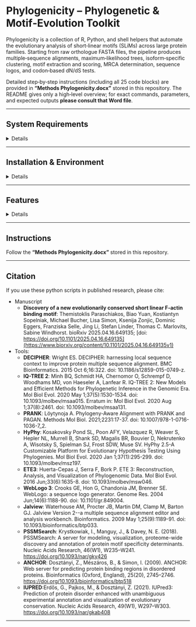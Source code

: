 # Phylogenicity – Phylogenetic & Motif‑Evolution Toolkit

Phylogenicity is a collection of R, Python, and shell helpers that automate the
evolutionary analysis of short‑linear motifs (SLiMs) across large protein
families.  Starting from raw orthologue FASTA files, the pipeline produces
multiple‑sequence alignments, maximum‑likelihood trees, isoform‑specific
clustering, motif extraction and scoring, MRCA determination, sequence logos,
and codon‑based dN/dS tests.

Detailed step‑by‑step instructions (including all 25 code blocks) are provided
in **“Methods Phylogenicity.docx”** stored in this repository.  The README gives
only a high‑level overview; for exact commands, parameters, and expected
outputs **please consult that Word file**.


---

## System Requirements

<details>

---

### Software

#### **OS Requirements**
This package is supported for Linux. The package has been tested on the following systems:

  - Linux: Ubuntu 20.04

#### **Dependencies**
The following packages/programs should be installed. The typical installation time should take some minutes. 


**Programs**:

| Program | Tested version | Download / Release page |
|---------|---------------|-------------------------|
| Python | **3.11.5** | https://www.python.org/downloads/release/python-3115/ |
| R | **4.5.0** | https://cran.r-project.org/bin/ |
| IQ‑TREE 2 | **2.4.0** | https://iqtree.github.io/ |
| PRANK | **v.170427** | https://github.com/ariloytynoja/prank-msa |
| HyPhy | **2.5.62** | https://github.com/veg/hyphy |
| WebLogo 3 | **3.9.0** | https://github.com/gecrooks/weblogo |
| IUPred3 | **3** | https://iupred3.elte.hu/ |
| Jalview | **2.11.4.0** | https://www.jalview.org/download/ |

**Python packages**:
```
numpy v.1.26.2
pandas v.2.2.2
biopython v.1.83
seaborn v.0.13.1
matplotlib v.3.9.2
ete3 v.3.1.2
```

**R packages** (install from CRAN/Bioconductor):
```
DECIPHER (v.2.28)
```
---

### Hardware Requirements

#### **Recommended System**

| Component | Specification | Notes |
|-----------|---------------|-------|
| **CPU** | ≥ 6 cores / 12 threads | Needed for Sequence Alignment. |
| **RAM** | ≥ 32 GB (128 GB preferred) | Needed for Sequence Alignment. |
| **GPU** | None | No GPU needed here. |
| **Storage** | ≥ 1 TB SSD (NVMe recommended) | Databases and intermediates benefit from fast I/O. |


#### **Database Storage Requirements**

| Database                       | Approximate Size |
|--------------------------------|------------------|
| Files (MSA, logs, Analysis)    | Variable (~1 GB per protein) |


</details>

---
## Installation & Environment

<details>

1. Clone the repository:

   ```bash
   git clone https://github.com/thp42/Phylogenicity.git
   cd Phylogenicity
   ```

2. Install all dependencies, libraries and packages

3. Confirm that external binaries such as ```iqtree2```, ```prank```, and ```hyphy``` execute from the command line.

</details>


---

## Features 

<details>

   - **Orthologue retrieval** – fetch your protein family from OrthoDB.
   - **High‑quality MSA** – automated alignment with DECIPHER::AlignSeqs.
   - **Maximum‑likelihood trees** – builds robust WAG/GTR trees in IQ‑TREE 2 with 1000 bootstraps.
   - **Isoform recognition** – filters, renames, and colour‑codes isoforms for downstream plotting.
   - **Tree statistics & pruning** – suggests branch‑length cut‑offs, cleans noisy tips, and recalculates support.
   - **Motif discovery** – RegEx + IUPRED/ANCHOR/PSIPRED filters, followed by iterative PSSM scoring (PAM30 / BLOSUM62).
   - **Taxonomic annotation** – determines MRCA of motif‑bearing sequences and visualises gains/losses on a taxon‑based tree.
   - **Sequence logos** – generates WebLogo PNGs for each motif class.
   - **Codon‑level analysis** – codon alignment with Prank, dN/dS with HyPhy FEL, and ancestral sequence reconstruction.

</details>

---

## Instructions 
Follow the **“Methods Phylogenicity.docx”** stored in this repository. 

---





## Citation 

If you use these python scripts in published research, please cite:
- Manuscript
  - **Discovery of a new evolutionarily conserved short linear F-actin binding motif**: Themistoklis Paraschiakos, Biao Yuan, Kostiantyn Sopelniak, Michael Bucher, Lisa Simon, Ksenija Zonjic, Dominic Eggers, Franziska Selle, Jing Li, Stefan Linder, Thomas C. Marlovits, Sabine Windhorst. bioRxiv 2025.04.16.649135; [doi: https://doi.org/10.1101/2025.04.16.649135](https://www.biorxiv.org/content/10.1101/2025.04.16.649135v1)
- Tools:
  -   **DECIPHER**: Wright ES. DECIPHER: harnessing local sequence context to improve protein multiple sequence alignment. BMC Bioinformatics. 2015 Oct 6;16:322. doi: 10.1186/s12859-015-0749-z.
  -   **IQ-TREE 2**: Minh BQ, Schmidt HA, Chernomor O, Schrempf D, Woodhams MD, von Haeseler A, Lanfear R. IQ-TREE 2: New Models and Efficient Methods for Phylogenetic Inference in the Genomic Era. Mol Biol Evol. 2020 May 1;37(5):1530-1534. doi: 10.1093/molbev/msaa015. Erratum in: Mol Biol Evol. 2020 Aug 1;37(8):2461. doi: 10.1093/molbev/msaa131.
  -   **PRANK**: Löytynoja A. Phylogeny-Aware Alignment with PRANK and PAGAN. Methods Mol Biol. 2021;2231:17-37. doi: 10.1007/978-1-0716-1036-7_2.
  -   **HyPhy**: Kosakovsky Pond SL, Poon AFY, Velazquez R, Weaver S, Hepler NL, Murrell B, Shank SD, Magalis BR, Bouvier D, Nekrutenko A, Wisotsky S, Spielman SJ, Frost SDW, Muse SV. HyPhy 2.5-A Customizable Platform for Evolutionary Hypothesis Testing Using Phylogenies. Mol Biol Evol. 2020 Jan 1;37(1):295-299. doi: 10.1093/molbev/msz197.
  -   **ETE3**: Huerta-Cepas J, Serra F, Bork P. ETE 3: Reconstruction, Analysis, and Visualization of Phylogenomic Data. Mol Biol Evol. 2016 Jun;33(6):1635-8. doi: 10.1093/molbev/msw046.
  -   **WebLogo 3**: Crooks GE, Hon G, Chandonia JM, Brenner SE. WebLogo: a sequence logo generator. Genome Res. 2004 Jun;14(6):1188-90. doi: 10.1101/gr.849004. 
  -   **Jalview**: Waterhouse AM, Procter JB, Martin DM, Clamp M, Barton GJ. Jalview Version 2--a multiple sequence alignment editor and analysis workbench. Bioinformatics. 2009 May 1;25(9):1189-91. doi: 10.1093/bioinformatics/btp033.
  -   **PSSMSearch**: Krystkowiak, I., Manguy, J., & Davey, N. E. (2018). PSSMSearch: A server for modeling, visualization, proteome-wide discovery and annotation of protein motif specificity determinants. Nucleic Acids Research, 46(W1), W235–W241. https://doi.org/10.1093/nar/gky426
  -   **ANCHOR**: Dosztányi, Z., Mészáros, B., & Simon, I. (2009). ANCHOR: Web server for predicting protein binding regions in disordered proteins. Bioinformatics (Oxford, England), 25(20), 2745–2746. https://doi.org/10.1093/bioinformatics/btp518
  -   **IUPRED**:Erdős, G., Pajkos, M., & Dosztányi, Z. (2021). IUPred3: Prediction of protein disorder enhanced with unambiguous experimental annotation and visualization of evolutionary conservation. Nucleic Acids Research, 49(W1), W297–W303. https://doi.org/10.1093/nar/gkab408

---
